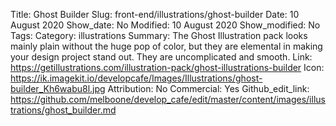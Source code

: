 Title: Ghost Builder
Slug: front-end/illustrations/ghost-builder
Date: 10 August 2020
Show_date: No
Modified: 10 August 2020
Show_modified: No
Tags:
Category: illustrations
Summary: The Ghost Illustration pack looks mainly plain without the huge pop of color, but they are elemental in making your design project stand out. They are uncomplicated and smooth.
Link: https://getillustrations.com/illustration-pack/ghost-illustrations-builder
Icon: https://ik.imagekit.io/developcafe/Images/Illustrations/ghost-builder_Kh6wabu8l.jpg
Attribution: No
Commercial: Yes
Github_edit_link: https://github.com/melboone/develop_cafe/edit/master/content/images/illustrations/ghost_builder.md